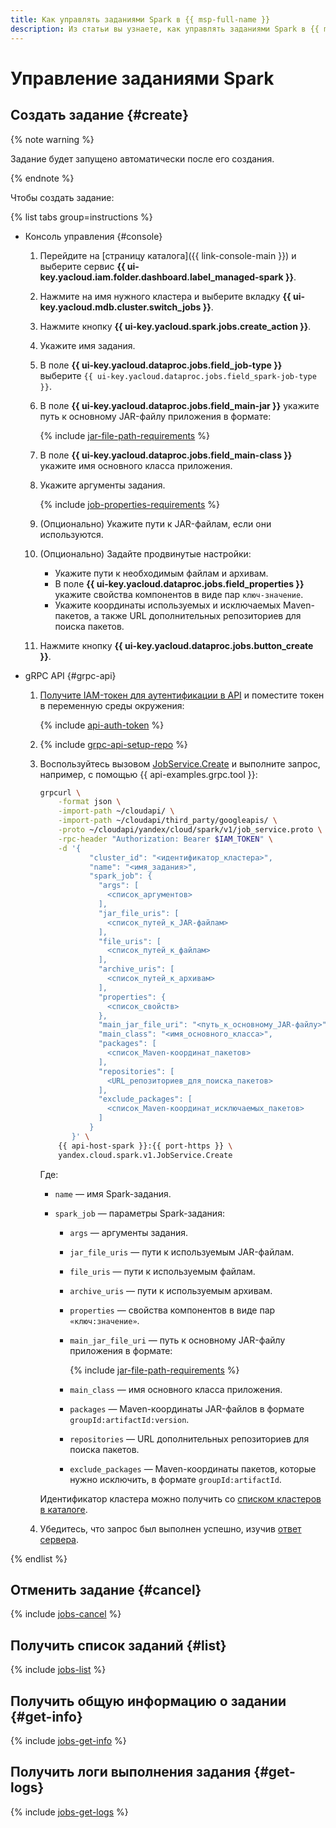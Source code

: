 ```yaml
---
title: Как управлять заданиями Spark в {{ msp-full-name }}
description: Из статьи вы узнаете, как управлять заданиями Spark в {{ msp-full-name }}.
---
```


# Управление заданиями Spark

## Создать задание {#create}

{% note warning %}

Задание будет запущено автоматически после его создания.

{% endnote %}

Чтобы создать задание:

{% list tabs group=instructions %}

- Консоль управления {#console}

    1. Перейдите на [страницу каталога]({{ link-console-main }}) и выберите сервис **{{ ui-key.yacloud.iam.folder.dashboard.label_managed-spark }}**.
    1. Нажмите на имя нужного кластера и выберите вкладку **{{ ui-key.yacloud.mdb.cluster.switch_jobs }}**.
    1. Нажмите кнопку **{{ ui-key.yacloud.spark.jobs.create_action }}**.
    1. Укажите имя задания.
    1. В поле **{{ ui-key.yacloud.dataproc.jobs.field_job-type }}** выберите `{{ ui-key.yacloud.dataproc.jobs.field_spark-job-type }}`.
    1. В поле **{{ ui-key.yacloud.dataproc.jobs.field_main-jar }}** укажите путь к основному JAR-файлу приложения в формате:

        {% include [jar-file-path-requirements](../../_includes/managed-spark/jar-file-path-requirements.md) %}

    1. В поле **{{ ui-key.yacloud.dataproc.jobs.field_main-class }}** укажите имя основного класса приложения.
    1. Укажите аргументы задания.

        {% include [job-properties-requirements](../../_includes/managed-spark/job-properties-requirements.md) %}

    1. (Опционально) Укажите пути к JAR-файлам, если они используются.
    1. (Опционально) Задайте продвинутые настройки:

        * Укажите пути к необходимым файлам и архивам.
        * В поле **{{ ui-key.yacloud.dataproc.jobs.field_properties }}** укажите свойства компонентов в виде пар `ключ-значение`.
        * Укажите координаты используемых и исключаемых Maven-пакетов, а также URL дополнительных репозиториев для поиска пакетов.

    1. Нажмите кнопку **{{ ui-key.yacloud.dataproc.jobs.button_create }}**.

- gRPC API {#grpc-api}

    1. [Получите IAM-токен для аутентификации в API](../api-ref/authentication.md) и поместите токен в переменную среды окружения:

       {% include [api-auth-token](../../_includes/mdb/api-auth-token.md) %}

    1. {% include [grpc-api-setup-repo](../../_includes/mdb/grpc-api-setup-repo.md) %}

    1. Воспользуйтесь вызовом [JobService.Create](../api-ref/grpc/Job/create.md) и выполните запрос, например, с помощью {{ api-examples.grpc.tool }}:

        ```bash
        grpcurl \
            -format json \
            -import-path ~/cloudapi/ \
            -import-path ~/cloudapi/third_party/googleapis/ \
            -proto ~/cloudapi/yandex/cloud/spark/v1/job_service.proto \
            -rpc-header "Authorization: Bearer $IAM_TOKEN" \
            -d '{
                   "cluster_id": "<идентификатор_кластера>",
                   "name": "<имя_задания>",
                   "spark_job": {
                     "args": [
                       <список_аргументов>
                     ],
                     "jar_file_uris": [
                       <список_путей_к_JAR-файлам>
                     ],
                     "file_uris": [
                       <список_путей_к_файлам>
                     ],
                     "archive_uris": [
                       <список_путей_к_архивам>
                     ],
                     "properties": {
                       <список_свойств>
                     },
                     "main_jar_file_uri": "<путь_к_основному_JAR-файлу>",
                     "main_class": "<имя_основного_класса>",
                     "packages": [
                       <список_Maven-координат_пакетов>
                     ],
                     "repositories": [
                       <URL_репозиториев_для_поиска_пакетов>
                     ],
                     "exclude_packages": [
                       <список_Maven-координат_исключаемых_пакетов>
                     ]
                   }
               }' \
            {{ api-host-spark }}:{{ port-https }} \
            yandex.cloud.spark.v1.JobService.Create
        ```

        Где:

        * `name` — имя Spark-задания.
        * `spark_job` — параметры Spark-задания:

            * `args` — аргументы задания.
            * `jar_file_uris` — пути к используемым JAR-файлам.
            * `file_uris` — пути к используемым файлам.
            * `archive_uris` — пути к используемым архивам.
            * `properties` — свойства компонентов в виде пар `«ключ:значение»`.
            * `main_jar_file_uri` — путь к основному JAR-файлу приложения в формате:

                {% include [jar-file-path-requirements](../../_includes/managed-spark/jar-file-path-requirements.md) %}

            * `main_class` — имя основного класса приложения.
            * `packages` — Maven-координаты JAR-файлов в формате `groupId:artifactId:version`.
            * `repositories` — URL дополнительных репозиториев для поиска пакетов.
            * `exclude_packages` — Maven-координаты пакетов, которые нужно исключить, в формате `groupId:artifactId`.

        Идентификатор кластера можно получить со [списком кластеров в каталоге](cluster-list.md#list-clusters).

    1. Убедитесь, что запрос был выполнен успешно, изучив [ответ сервера](../api-ref/grpc/Job/create.md#yandex.cloud.operation.Operation).

{% endlist %}

## Отменить задание {#cancel}

{% include [jobs-cancel](../../_includes/managed-spark/jobs-cancel.md) %}

## Получить список заданий {#list}

{% include [jobs-list](../../_includes/managed-spark/jobs-list.md) %}

## Получить общую информацию о задании {#get-info}

{% include [jobs-get-info](../../_includes/managed-spark/jobs-get-info.md) %}

## Получить логи выполнения задания {#get-logs}

{% include [jobs-get-logs](../../_includes/managed-spark/jobs-get-logs.md) %}

